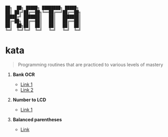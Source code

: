```
██╗  ██╗ █████╗ ████████╗ █████╗ 
██║ ██╔╝██╔══██╗╚══██╔══╝██╔══██╗
█████╔╝ ███████║   ██║   ███████║
██╔═██╗ ██╔══██║   ██║   ██╔══██║
██║  ██╗██║  ██║   ██║   ██║  ██║
╚═╝  ╚═╝╚═╝  ╚═╝   ╚═╝   ╚═╝  ╚═╝
```

# kata
> Programming routines that are practiced to various levels of mastery


1. __Bank OCR__
   - [Link 1](https://code.joejag.com/coding-dojo/bank-ocr/)
   - [Link 2](http://codingdojo.org/kata/BankOCR/)

2. __Number to LCD__
   - [Link 1](http://codingdojo.org/kata/NumberToLCD/)

3. __Balanced parentheses__
   - [Link](https://leetcode.com/problems/valid-parentheses/)
